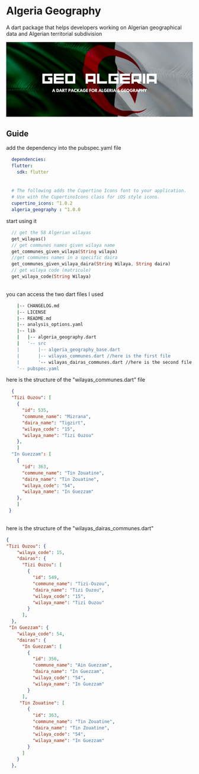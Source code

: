# Algeria Geography

A dart package that helps developers working on Algerian geographical data and Algerian territorial subdivision


![Logo](https://github.com/amine-ziad-ounnoughene/Algeria-geography/blob/8b829ab5d3ccf56bf60a20c730aaa4b4d030c822/geo-banner.png)


## Guide

add the dependency into the pubspec.yaml file 

```yaml
  dependencies:
  flutter:
    sdk: flutter


  # The following adds the Cupertino Icons font to your application.
  # Use with the CupertinoIcons class for iOS style icons.
  cupertino_icons: ^1.0.2
  algeria_geography : ^1.0.0
```

start using it
```dart
  // get the 58 Algerian wilayas
  get_wilayas()
  // get communes names given wilaya name
  get_communes_given_wilaya(String wilaya)
  //get communes names in a specific daira
  get_communes_given_wilaya_daira(String Wilaya, String daira)
  // get wilaya code (matricule)
  get_wilaya_code(String Wilaya) 
  
  ```

you can access the two dart files I used
```bash
    |-- CHANGELOG.md
    |-- LICENSE
    |-- README.md
    |-- analysis_options.yaml
    |-- lib
    |   |-- algeria_geography.dart
    |   '-- src
    |       |-- algeria_geography_base.dart
    |       |-- wilayas_communes.dart //here is the first file
    |       '-- wilayas_dairas_communes.dart //here is the second file
    '-- pubspec.yaml
```

here is the structure of the "wilayas_communes.dart" file

```json
  {
  "Tizi Ouzou": [
    {
      "id": 535,
      "commune_name": "Mizrana",
      "daira_name": "Tigzirt",
      "wilaya_code": "15",
      "wilaya_name": "Tizi Ouzou"
    },
    ]
  "In Guezzam": [
    {
      "id": 363,
      "commune_name": "Tin Zouatine",
      "daira_name": "Tin Zouatine",
      "wilaya_code": "54",
      "wilaya_name": "In Guezzam"
    },
    ]
 }
  
```
here is the structure of the "wilayas_dairas_communes.dart"

```json
{
"Tizi Ouzou": {
    "wilaya_code": 15,
    "dairas": {
      "Tizi Ouzou": [
        {
          "id": 549,
          "commune_name": "Tizi-Ouzou",
          "daira_name": "Tizi Ouzou",
          "wilaya_code": "15",
          "wilaya_name": "Tizi Ouzou"
        }
      ],
  },
 "In Guezzam": {
    "wilaya_code": 54,
    "dairas": {
      "In Guezzam": [
        {
          "id": 356,
          "commune_name": "Ain Guezzam",
          "daira_name": "In Guezzam",
          "wilaya_code": "54",
          "wilaya_name": "In Guezzam"
        }
      ],
     "Tin Zouatine": [
        {
          "id": 363,
          "commune_name": "Tin Zouatine",
          "daira_name": "Tin Zouatine",
          "wilaya_code": "54",
          "wilaya_name": "In Guezzam"
        }
      ]
    }
  },
```


